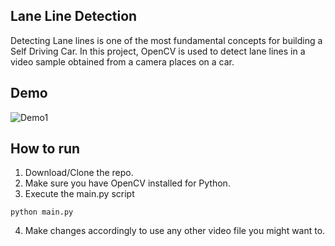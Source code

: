 ## Lane Line Detection
Detecting Lane lines is one of the most fundamental concepts for building a Self Driving Car. In this project, OpenCV is used to detect lane lines in a video sample obtained from a camera places on a car.

## Demo
![Demo1](Samples/output.gif)

## How to run
1. Download/Clone the repo.
2. Make sure you have OpenCV installed for Python.
3. Execute the main.py script
```
python main.py
```
4. Make changes accordingly to use any other video file you might want to.